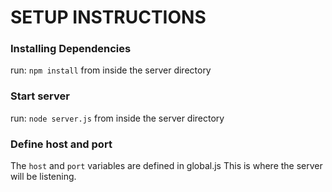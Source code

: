 # SETUP INSTRUCTIONS

### Installing Dependencies

run: `npm install` from inside the server directory

### Start server

run: `node server.js` from inside the server directory

### Define host and port

The `host` and `port` variables are defined in global.js
This is where the server will be listening.
